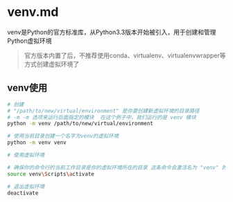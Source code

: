# venv.md

venv是Python的官方标准库，从Python3.3版本开始被引入，用于创建和管理Python虚拟环境

> 官方版本内置了后，不推荐使用conda、virtualenv、virtualenvwrapper等方式创建虚拟环境了


## venv使用

```sh
# 创建 
# "/path/to/new/virtual/environment" 是你要创建新虚拟环境的目录路径
# -m -m 选项来运行后面指定的模块  在这个例子中，我们运行的是 venv 模块
python -m venv /path/to/new/virtual/environment

# 使用当前目录创建一个名字为venv的虚拟环境
python -m venv venv

# 使用虚拟环境

# 确保你的命令行的当前工作目录是你的虚拟环境所在的目录 这条命令会激活名为 "venv" 的虚拟环
source venv\Scripts\activate

# 退出虚拟环境
deactivate
```